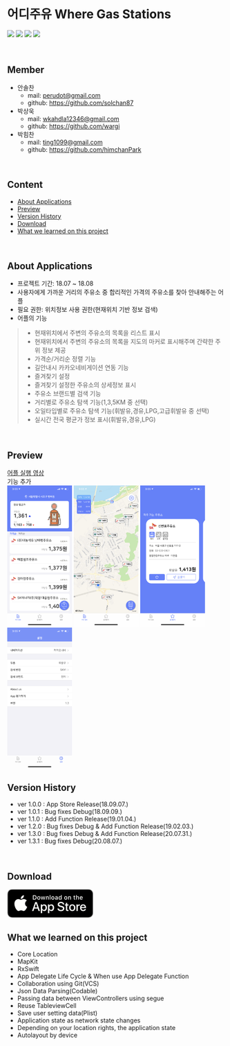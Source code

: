 # 어디주유 Where Gas Stations
<p align="left">
<img src="https://img.shields.io/badge/swift-5.0-blue.svg" />
<img src="https://img.shields.io/badge/xcode-11.6-green.svg" />
<img src="https://img.shields.io/badge/ios-12.0-yellow.svg" />
<img src="https://img.shields.io/badge/licence-MIT-lightgrey.svg" /> 
</p>
<br>

## Member

- 안솔찬
    - mail: perudot@gmail.com  
    - github: https://github.com/solchan87
- 박상욱
    - mail: wkahdla12346@gmail.com 
    - github: https://github.com/wargi
- 박힘찬
    - mail: ting1099@gmail.com 
    - github: https://github.com/himchanPark

<br>

## Content

- [About Applications](#about-applications)
- [Preview](#preview)
- [Version History](#version-history)
- [Download](#download)
- [What we learned on this project](#what-we-learned-on-this-project)

<br>

## About Applications

- 프로젝트 기간: 18.07 ~ 18.08
- 사용자에게 가까운 거리의 주유소 중 합리적인 가격의 주유소를 찾아 안내해주는 어플
- 필요 권한: 위치정보 사용 권한(현재위치 기반 정보 검색)
- 어플의 기능
>- 현재위치에서 주변의 주유소의 목록을 리스트 표시
>- 현재위치에서 주변의 주유소의 목록을 지도의 마커로 표시해주며 간략한 주위 정보 제공
>- 가격순/거리순 정렬 기능
>- 길안내시 카카오네비게이션 연동 기능
>- 즐겨찾기 설정
>- 즐겨찾기 설정한 주유소의 상세정보 표시
>- 주유소 브랜드별 검색 기능
>- 거리별로 주유소 탐색 기능(1,3,5KM 중 선택)
>- 오일타입별로 주유소 탐색 기능(휘발유,경유,LPG,고급휘발유 중 선택)
>- 실시간 전국 평균가 정보 표시(휘발유,경유,LPG)

<br>

## Preview
<p align="left">
<a href="https://vimeo.com/288497922"> 어플 실행 영상 </a> <br>기능 추가<br>

<img src="IntroduceImage/screenList.png" width="150" />
<img src="IntroduceImage/screenMap.png" width="150" />
<img src="IntroduceImage/screenFavorite.png" width="150" />
<img src="IntroduceImage/screenSetting.png" width="150" />
</p>

## Version History

- ver 1.0.0 : App Store Release(18.09.07.)
- ver 1.0.1 : Bug fixes Debug(18.09.09.)
- ver 1.1.0 : Add Function Release(19.01.04.)
- ver 1.2.0 : Bug fixes Debug & Add Function Release(19.02.03.)
- ver 1.3.0 : Bug fixes Debug & Add Function Release(20.07.31.)
- ver 1.3.1 : Bug fixes Debug(20.08.07.)

<br>

## Download
<a href="https://itunes.apple.com/kr/app/%EC%96%B4%EB%94%94%EC%A3%BC%EC%9C%A0/id1435350344?mt=8"> ![Available](IntroduceImage/Download_on_the_App_Store_Badge_US-UK_blk.png)
</a>
<br>

## What we learned on this project

- Core Location
- MapKit
- RxSwift
- App Delegate Life Cycle & When use App Delegate Function
- Collaboration using Git(VCS)
- Json Data Parsing(Codable)
- Passing data between ViewControllers using segue
- Reuse TableviewCell
- Save user setting data(Plist)
- Application state as network state changes
- Depending on your location rights, the application state
- Autolayout by device

<br>
